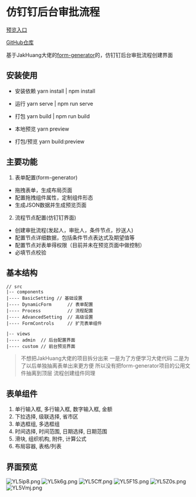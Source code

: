 # 仿钉钉后台审批流程

[预览入口](http://117.72.70.166/ant-flow/dist/#/)

[GitHub仓库](https://github.com/ldhnet/AntFlow)
 
基于JakHuang大佬的[form-generator](https://github.com/JakHuang/form-generator)的，仿钉钉后台审批流程创建界面
## 安装使用
 
- 安装依赖
yarn install | npm install

- 运行
yarn serve | npm run serve

- 打包
yarn build  | npm run build

- 本地预览
yarn preview 

- 打包/预览 
yarn build:preview 

## 主要功能
1. 表单配置(form-generator)
  - 拖拽表单，生成布局页面
  - 配置拖拽组件属性，定制组件形态
  - 生成JSON数据并生成预览页面
2. 流程节点配置(仿钉钉界面)
  - 创建审批流程(发起人，审批人，条件节点，抄送人)
  - 配置节点详细数据，包括条件节点表达式及期望值等
  - 配置节点对表单得权限（目前并未在预览页面中做控制）
  - 必填节点校验

## 基本结构
```
// src
|-- components
|---- BasicSetting // 基础设置
|---- DynamicForm      // 表单配置
|---- Process          // 流程配置
|---- AdvancedSetting  // 高级设置
|---- FormControls     // 扩充表单组件

|-- views
|---- admin  // 后台配置界面
|---- custom // 前台预览界面
```
> 不想把JakHuang大佬的项目拆分出来 一是为了方便学习大佬代码 二是为了以后单独抽离表单出来更方便 所以没有把form-generator项目的公用文件抽离到顶层 流程创建组件同理

## 表单组件
1. 单行输入框, 多行输入框, 数字输入框, 金额
2. 下拉选择, 级联选择, 省市区
3. 单选框组, 多选框组
4. 时间选择, 时间范围, 日期选择, 日期范围
5. 滑块, 组织机构, 附件, 计算公式
6. 布局容器, 表格/列表

## 界面预览
![YL5ip8.png](https://s1.ax1x.com/2020/05/22/YL5ip8.png)
![YL5k6g.png](https://s1.ax1x.com/2020/05/22/YL5k6g.png)
![YL5Cff.png](https://s1.ax1x.com/2020/05/22/YL5Cff.png)
![YL5F1S.png](https://s1.ax1x.com/2020/05/22/YL5F1S.png)
![YL5Z0s.png](https://s1.ax1x.com/2020/05/22/YL5Z0s.png)
![YL5Vmj.png](https://s1.ax1x.com/2020/05/22/YL5Vmj.png)
 




